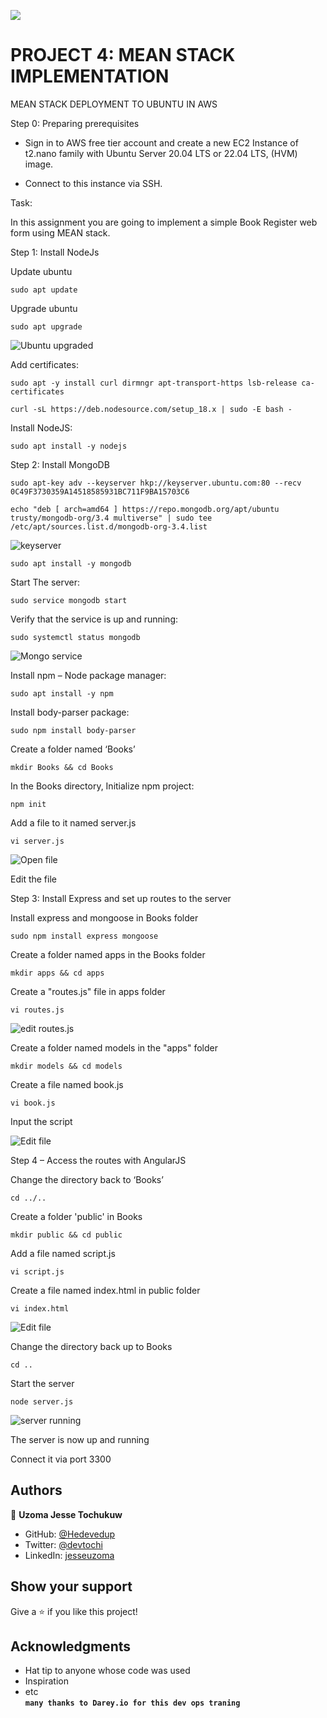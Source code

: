 ![](https://img.shields.io/badge/darey.io-orange)

# PROJECT 4: MEAN STACK IMPLEMENTATION

MEAN STACK DEPLOYMENT TO UBUNTU IN AWS

Step 0:  Preparing prerequisites

- Sign in to AWS free tier account and create a new EC2 Instance of t2.nano family with Ubuntu Server 20.04 LTS or 22.04 LTS, (HVM) image.
  
- Connect to this instance via SSH.

Task:

In this assignment you are going to implement a simple Book Register web form using MEAN stack.

Step 1: Install NodeJs

Update ubuntu

`sudo apt update`


Upgrade ubuntu

`sudo apt upgrade`

![Ubuntu upgraded](./project_4_images/1.png)

Add certificates:

`sudo apt -y install curl dirmngr apt-transport-https lsb-release ca-certificates`

`curl -sL https://deb.nodesource.com/setup_18.x | sudo -E bash -`

Install NodeJS:

`sudo apt install -y nodejs`



Step 2: Install MongoDB

`sudo apt-key adv --keyserver hkp://keyserver.ubuntu.com:80 --recv 0C49F3730359A14518585931BC711F9BA15703C6`

`echo "deb [ arch=amd64 ] https://repo.mongodb.org/apt/ubuntu trusty/mongodb-org/3.4 multiverse" | sudo tee /etc/apt/sources.list.d/mongodb-org-3.4.list`

![keyserver](./project_4_images/1.png)

`sudo apt install -y mongodb`

Start The server:

`sudo service mongodb start`

Verify that the service is up and running:

`sudo systemctl status mongodb`

![Mongo service](./project_4_images/2.png)

Install npm – Node package manager:

`sudo apt install -y npm`



Install body-parser package:

`sudo npm install body-parser`



Create a folder named ‘Books’

`mkdir Books && cd Books`

In the Books directory, Initialize npm project:

`npm init`



Add a file to it named server.js

`vi server.js`

![Open file](./project_4_images/3.png)

Edit the file


Step 3: Install Express and set up routes to the server

Install express and mongoose in Books folder

`sudo npm install express mongoose`



Create a folder named apps in the Books folder

`mkdir apps && cd apps`


Create a "routes.js" file in apps folder

`vi routes.js`

![edit routes.js](./project_4_images/Edit-routesjs.png)

Create a folder named models in the "apps" folder

`mkdir models && cd models`



Create a file named book.js

`vi book.js`



Input the script

![Edit file](./project_4_images/edit-booksjs.png)

Step 4 – Access the routes with AngularJS

Change the directory back to ‘Books’

`cd ../..`

Create a folder 'public' in Books

`mkdir public && cd public`



Add a file named script.js

`vi script.js`





Create a file named index.html in public folder

`vi index.html`



![Edit file](./project_4_images/edit-index-html.png)

Change the directory back up to Books

`cd ..`

Start the server

`node server.js`

![server running](./project_4_images/node.png)

The server is now up and running

Connect it via port 3300
## Authors

👤 **Uzoma Jesse Tochukuw**

- GitHub: [@Hedevedup](https://github.com/githubhandle)
- Twitter: [@devtochi](https://twitter.com/twitterhandle)
- LinkedIn: [jesseuzoma](https://linkedin.com/in/linkedinhandle)




## Show your support

Give a ⭐️ if you like this project!

## Acknowledgments
- Hat tip to anyone whose code was used
- Inspiration
- etc  
**`many thanks to Darey.io for this dev ops traning`**

